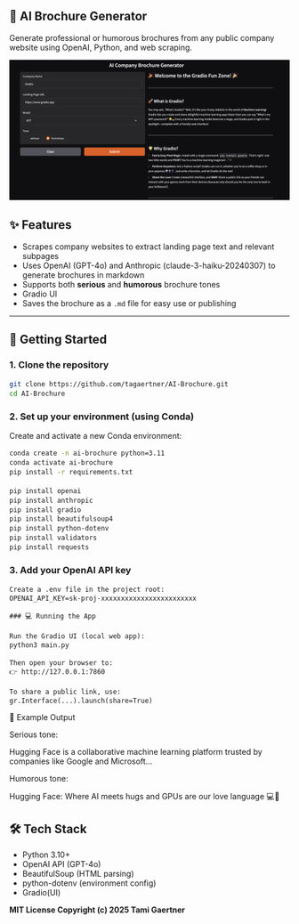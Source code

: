 ## 🧠 AI Brochure Generator

Generate professional or humorous brochures from any public company website using OpenAI, Python, and web scraping.

![App UI](sample_gradio.jpg)

## ✨ Features

- Scrapes company websites to extract landing page text and relevant subpages
- Uses OpenAI (GPT-4o) and Anthropic (claude-3-haiku-20240307) to generate brochures in markdown
- Supports both **serious** and **humorous** brochure tones
- Gradio UI
- Saves the brochure as a `.md` file for easy use or publishing

---

## 🚀 Getting Started

### 1. Clone the repository

```bash
git clone https://github.com/tagaertner/AI-Brochure.git
cd AI-Brochure
```

### 2. Set up your environment (using Conda)

Create and activate a new Conda environment:

```bash
conda create -n ai-brochure python=3.11
conda activate ai-brochure
pip install -r requirements.txt

pip install openai
pip install anthropic
pip install gradio
pip install beautifulsoup4
pip install python-dotenv
pip install validators
pip install requests

```

### 3. Add your OpenAI API key

```
Create a .env file in the project root:
OPENAI_API_KEY=sk-proj-xxxxxxxxxxxxxxxxxxxxxxxx

### 💻 Running the App

Run the Gradio UI (local web app):
python3 main.py

Then open your browser to:
👉 http://127.0.0.1:7860

To share a public link, use:
gr.Interface(...).launch(share=True)

```

📝 Example Output

Serious tone:

Hugging Face is a collaborative machine learning platform trusted by companies like Google and Microsoft…

Humorous tone:

Hugging Face: Where AI meets hugs and GPUs are our love language 💻💖

## 🛠 Tech Stack

- Python 3.10+
- OpenAI API (GPT-4o)
- BeautifulSoup (HTML parsing)
- python-dotenv (environment config)
- Gradio(UI)

**MIT License Copyright (c) 2025 Tami Gaertner**
